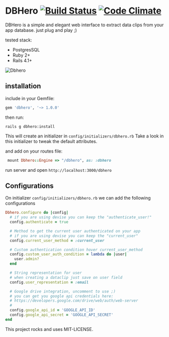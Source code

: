 # DBHero [![Build Status](https://travis-ci.org/catarse/dbhero.svg?branch=master)](https://travis-ci.org/catarse/dbhero) [![Code Climate](https://codeclimate.com/github/catarse/dbhero/badges/gpa.svg)](https://codeclimate.com/github/catarse/dbhero) 

DBHero is a simple and elegant web interface to extract data clips from your app database. just plug and play ;)

tested stack:
- PostgresSQL
- Ruby 2+
- Rails 4.1+

![Dbhero](http://i.imgur.com/k6pMWJ2.gif)


## installation


include in your Gemfile: 

```ruby
gem 'dbhero', '~> 1.0.0'
```

then run:

	rails g dbhero:install

This will create an initializer in ```config/initializers/dbhero.rb```
Take a look in this initializer to tweak the default attributes.

and add on your routes file:
```ruby
 mount Dbhero::Engine => "/dbhero", as: :dbhero
```
run server and open ```http://localhost:3000/dbhero``` 


## Configurations

On initializer ```config/initializers/dbhero.rb``` we can add the following configurations

```ruby
Dbhero.configure do |config|
  # if you are using devise you can keep the "authenticate_user!"
  config.authenticate = true

  # Method to get the current user authenticated on your app
  # if you are using devise you can keep the "current_user"
  config.current_user_method = :current_user

  # Custom authentication condition hover current_user_method
  config.custom_user_auth_condition = lambda do |user|
    user.admin?
  end

  # String representation for user
  # when creating a dataclip just save on user field
  config.user_representation = :email

  # Google drive integration, uncomment to use ;)
  # you can get you google api credentials here:
  # https://developers.google.com/drive/web/auth/web-server
  #
  config.google_api_id = 'GOOGLE_API_ID'
  config.google_api_secret = 'GOOGLE_API_SECRET'
end

```


This project rocks and uses MIT-LICENSE.
